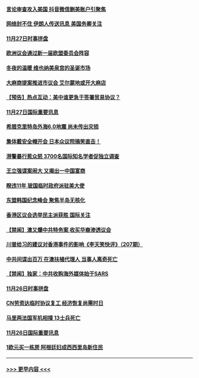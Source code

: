 #### [言论审查攻入美国  抖音微信删美账户引聚焦](../pages/prog202/a102717449.md?t=11281233) 
#### [网络封不住 伊朗人传送讯息 美国务卿关注](../pages/prog202/a102717423.md?t=11281233) 
#### [11月27日时事拼盘](../pages/prog202/a102717400.md?t=11281233) 
#### [欧洲议会通过新一届欧盟委员会阵容](../pages/prog202/a102717330.md?t=11281233) 
#### [冬夜的温暖 维也纳美泉宫的圣诞市场](../pages/prog202/a102717362.md?t=11281233) 
#### [大麻商提案推进市议会 艾尔蒙地或开大麻店](../pages/prog202/a102717265.md?t=11281233) 
#### [【预告】热点互动：美中谁更急于签署贸易协议？](../pages/prog202/a102717170.md?t=11281233) 
#### [11月27日国际重要讯息](../pages/prog202/a102716969.md?t=11281233) 
#### [希腊克里特岛外海6.0地震 尚未传出灾损](../pages/prog202/a102717010.md?t=11281233) 
#### [集体戴安全帽开会 日本众议院搞笑直击！](../pages/prog202/a102716957.md?t=11281233) 
#### [港警暴行惹众怒 3700名国际知名学者促独立调查](../pages/prog202/a102716903.md?t=11281233) 
#### [王立强谍案闹大 又揭出一中国富商](../pages/prog202/a102716793.md?t=11281233) 
#### [睽违11年 玻国临时政府派驻美大使](../pages/prog202/a102716800.md?t=11281233) 
#### [东盟韩国纪念峰会 聚焦半岛无核化](../pages/prog202/a102716594.md?t=11281233) 
#### [香港区议会选举民主派获胜 国际关注](../pages/prog202/a102716583.md?t=11281233) 
#### [【禁闻】澳又爆中共特务案 收买华裔渗透议会](../pages/prog202/a102716559.md?t=11281233) 
#### [川普给习的建议对香港事件的影响《李天笑快评》（207期）](../pages/prog202/a102716562.md?t=11281233) 
#### [中共间谍出百万 在澳扶植代理人 当事人离奇死亡](../pages/prog202/a102716533.md?t=11281233) 
#### [【禁闻】独家：中共收购海外媒体始于SARS](../pages/prog202/a102716497.md?t=11281233) 
#### [11月26日时事拼盘](../pages/prog202/a102716459.md?t=11281233) 
#### [CN劳资达临时协议复工 经济恢复尚需时日](../pages/prog202/a102716435.md?t=11281233) 
#### [马里两法国军机相撞 13士兵死亡](../pages/prog202/a102716423.md?t=11281233) 
#### [11月26日国际重要讯息](../pages/prog202/a102716152.md?t=11281233) 
#### [1欧元买一栋房 阿根廷妇成西西里岛新住民](../pages/prog202/a102716068.md?t=11281233) 

----
#### [ >>> 更早内容 <<< ](../indexes/prog202-earlier.md)

